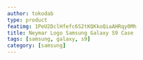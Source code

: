 ```yaml
---
author: tokodab
type: product
featimg: 1PeU2DclHfefc6S2tKQKkoQiaAHRqy0Mh
title: Neymar Logo Samsung Galaxy S9 Case
tags: [samsung, galaxy, s9]
category: [samsung]
---
```

